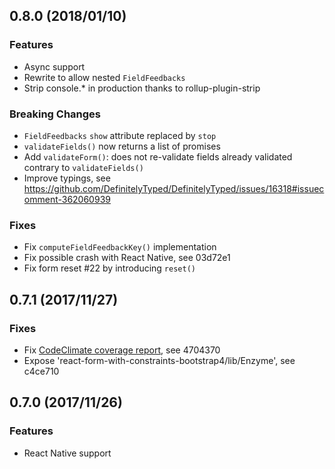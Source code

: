 ## 0.8.0 (2018/01/10)

### Features

- Async support
- Rewrite to allow nested `FieldFeedbacks`
- Strip console.* in production thanks to rollup-plugin-strip

### Breaking Changes

- `FieldFeedbacks` `show` attribute replaced by `stop`
- `validateFields()` now returns a list of promises
- Add `validateForm()`: does not re-validate fields already validated contrary to `validateFields()`
- Improve typings, see https://github.com/DefinitelyTyped/DefinitelyTyped/issues/16318#issuecomment-362060939

### Fixes

- Fix `computeFieldFeedbackKey()` implementation
- Fix possible crash with React Native, see 03d72e1
- Fix form reset #22 by introducing `reset()`

## 0.7.1 (2017/11/27)

### Fixes

- Fix [CodeClimate coverage report](https://codeclimate.com/github/tkrotoff/react-form-with-constraints), see 4704370
- Expose 'react-form-with-constraints-bootstrap4/lib/Enzyme', see c4ce710

## 0.7.0 (2017/11/26)

### Features

- React Native support
